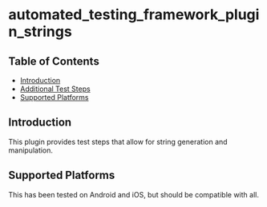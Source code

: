 # automated_testing_framework_plugin_strings

## Table of Contents

* [Introduction](#introduction)
* [Additional Test Steps](https://github.com/peiffer-innovations/automated_testing_framework_plugin_strings/blob/main/documentation/STEPS.md)
* [Supported Platforms](#supported-platforms)


## Introduction

This plugin provides test steps that allow for string generation and manipulation.


## Supported Platforms

This has been tested on Android and iOS, but should be compatible with all.